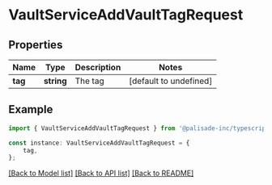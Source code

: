 # VaultServiceAddVaultTagRequest


## Properties

Name | Type | Description | Notes
------------ | ------------- | ------------- | -------------
**tag** | **string** | The tag | [default to undefined]

## Example

```typescript
import { VaultServiceAddVaultTagRequest } from '@palisade-inc/typescript-sdk';

const instance: VaultServiceAddVaultTagRequest = {
    tag,
};
```

[[Back to Model list]](../README.md#documentation-for-models) [[Back to API list]](../README.md#documentation-for-api-endpoints) [[Back to README]](../README.md)
